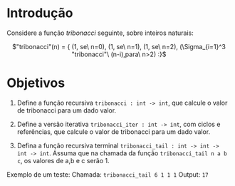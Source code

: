 <script>
MathJax = {
  loader: {load: ['input/asciimath', 'output/chtml']},
  asciimath: {
    delimiters: [['$','$'], ['`','`']]
  }
}
</script>

<script src="https://polyfill.io/v3/polyfill.min.js?features=es6"></script>
<script type="text/javascript" id="MathJax-script" async
  src="https://cdn.jsdelivr.net/npm/mathjax@3/es5/startup.js"></script>

# Introdução

Considere a função _tribonacci_ seguinte, sobre inteiros naturais:

<center>$"tribonacci"(n) = {
(1, se\ n=0),
(1, se\ n=1),
(1, se\ n=2),
(\Sigma_{i=1}^3 "tribonacci"\ (n-i),para\ n>2)
:}$</center>


# Objetivos

1. Define a função recursiva `tribonacci : int -> int`, que calcule o valor de tribonacci para um dado valor.

2. Define a versão iterativa `tribonacci_iter : int -> int`, com ciclos e referências, que calcule o valor de tribonacci para um dado valor.

3. Defina a função recursiva terminal `tribonacci_tail : int -> int -> int -> int`. Assuma que na chamada da função `tribonacci_tail n a b c`, os valores de a,b e c serão 1.

Exemplo de um teste: 
 Chamada: `tribonacci_tail 6 1 1 1`
 Output: `17`